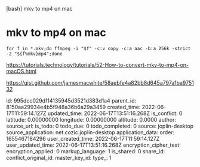 [bash] mkv to mp4 on mac

# mkv to mp4 on mac

```
for f in *.mkv;do ffmpeg -i "$f" -c:v copy -c:a aac -b:a 256k -strict -2 "${f%mkv}mp4";done
```

https://tutorials.technology/tutorials/52-How-to-convert-mkv-to-mp4-on-macOS.html

https://gist.github.com/jamesmacwhite/58aebfe4a82bb8d645a797a1ba975132



id: 995dcc029df14135945d3521d383d1a4
parent_id: 8150aa29934e4b5f948a36b6a29a3459
created_time: 2022-06-17T11:59:14.127Z
updated_time: 2022-06-17T13:51:16.268Z
is_conflict: 0
latitude: 0.00000000
longitude: 0.00000000
altitude: 0.0000
author: 
source_url: 
is_todo: 0
todo_due: 0
todo_completed: 0
source: joplin-desktop
source_application: net.cozic.joplin-desktop
application_data: 
order: 1655467184296
user_created_time: 2022-06-17T11:59:14.127Z
user_updated_time: 2022-06-17T13:51:16.268Z
encryption_cipher_text: 
encryption_applied: 0
markup_language: 1
is_shared: 0
share_id: 
conflict_original_id: 
master_key_id: 
type_: 1